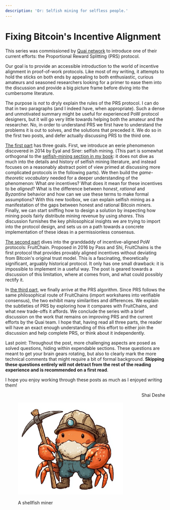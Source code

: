 ```yaml
---
description: 'Or: Selfish mining for selfless people.'
---
```


# Fixing Bitcoin's Incentive Alignment

This series was commissioned by [Quai network](https://qu.ai/) to introduce one of their current efforts: the Proportional Reward Splitting (PRS) protocol.

Our goal is to provide an accessible introduction to the world of incentive alignment in proof-of-work protocols. Like most of my writing, it attempts to hold the sticks on both ends by appealing to both   enthusiastic, curious amateurs and seasoned researchers looking for a primer to ease them into the discussion and provide a big picture frame before diving into the cumbersome literature.

The purpose is _not_ to dryly explain the rules of the PRS protocol. I can do that in two paragraphs (and I indeed have, when appropriate). Such a dense and unmotivated summary might be useful for experienced PoW protocol designers, but it will go very little towards helping both the amateur and the researcher. No, in order to understand PRS we first have to understand the problems it is out to solves, and the solutions that preceded it. We do so in the first two posts, and defer actually discussing PRS to the third one.

[The first part](part-i-bitcoin.md) has three goals. First, we introduce an eerie phenomenon discovered in 2014 by Eyal and Sirer: selfish mining. (This part is somewhat orthogonal to the [selfish-mining section in my book](https://shai-deshe.gitbook.io/pow-book/part-1-blockchains-and-blockdags/chapter-2-the-block-chain-paradigm/selfish-mining-in-bitcoin):  it does not dive as much into the details and history of selfish mining literature, and instead focuses on a reasonably abstract point of view primed at discussing more complicated protocols in the following parts). We then build the _game-theoretic vocabulary_ needed for a deeper understanding of the phenomenon: What _are_ incentives? What does it mean for these incentives to be _aligned_? What is the difference between _honest_, _rational_ and _Byzantine_ behavior and how can we use these terms to make formal assumptions? With this new toolbox, we can explain selfish mining as a manifestation of the gaps between honest and rational Bitcoin miners. Finally, we can start sniffing how to design a solution by inspecting how mining pools fairly distribute mining revenue by using _shares_. This discussion furnishes the key philosophical insights we are trying to import into the protocol design, and sets us on a path towards a concrete implementation of these ideas in a permissionless consensus.

[The second part](part-2-fruitchains.md) dives into the granddaddy of incentive-aligned PoW protocols: FruitChain. Proposed in 2016 by Pass and Shi, FruitChains is the first protocol that provides provably aligned incentives without deviating from Bitcoin's original trust model. This is a fascinating, theoretically significant, arguably historical protocol. It only has one small drawback: it is impossible to implement in a useful way. The post is geared towards a discussion of this limitation, where at comes from, and what could possibly rectify it.

In [the third part](part-3-proportional-reward-splitting.md), we finally arrive at the PRS algorithm. Since PRS follows the same philosophical route of FruitChains (import workshares into verifiable consensus), the two exhibit many similarities and differences. We explain the subtleties of PRS by exploring how it compares with FruitChains, and what new trade-offs it affords. We conclude the series with a brief discussion on the work that remains on improving PRS and the current efforts by the Quai team. I hope that, having read all three parts, the reader will have an exact enough understanding of this effort to either join the discussion and help complete PRS, or think about it independently.

Last point:  Throughout the post, more challenging aspects are posed as solved questions, hiding within expendable sections. These questions are meant to get your brain gears rotating, but also to clearly mark the more technical comments that might require a bit of formal background. **Skipping these questions entirely will not detract from the rest of the reading experience and is recommended on a first read**.

I hope you enjoy working through these posts as much as I enjoyed writing them!

<p align="right">Shai Deshe</p>

<figure><img src="../../.gitbook/assets/image (1) (1) (1) (1).png" alt="" width="330"><figcaption><p>A shellfish miner</p></figcaption></figure>
